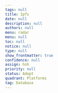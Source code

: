 ```yaml
---
tags: null
title: Ipfs
date: null
description: null
authors: null
menu: radar
menu: null
toc: null
notice: null
type: null
show_frontmatter: true
confidence: null
assign: hnh
priority: null
status: Adopt
quadrant: Platforms
tag: Database
---
```


